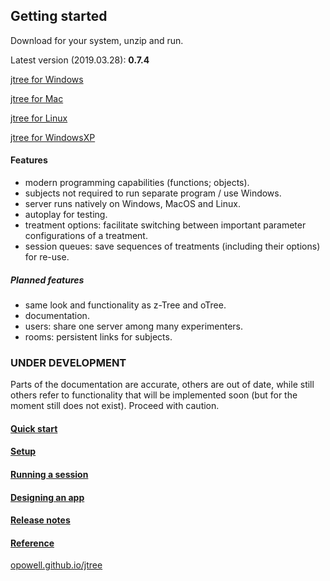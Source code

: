 ## Getting started
Download for your system, unzip and run.

Latest version (2019.03.28): **0.7.4**

<a href='https://github.com/opowell/jtree/raw/master/releases/jtree-win.zip'>jtree for Windows</a>

<a href='https://github.com/opowell/jtree/raw/master/releases/jtree-macos.zip'>jtree for Mac</a>

<a href='https://github.com/opowell/jtree/raw/master/releases/jtree-linux.zip'>jtree for Linux</a>

<a href='https://github.com/opowell/jtree/raw/master/releases/jtree-winxp.zip'>jtree for WindowsXP</a>

#### Features
- modern programming capabilities (functions; objects).
- subjects not required to run separate program / use Windows.
- server runs natively on Windows, MacOS and Linux.
- autoplay for testing.
- treatment options: facilitate switching between important parameter configurations of a treatment.
- session queues: save sequences of treatments (including their options) for re-use.

##### Planned features
- same look and functionality as z-Tree and oTree.
- documentation.
- users: share one server among many experimenters.
- rooms: persistent links for subjects.

### UNDER DEVELOPMENT
Parts of the documentation are accurate, others are out of date, while still others refer to functionality that will be implemented soon (but for the moment still does not exist). Proceed with caution.

#### <a href='https://opowell.github.io/jtree/reference/tutorial-1-quick-start.html'>Quick start</a>

#### <a href='https://opowell.github.io/jtree/reference/tutorial-2-setup.html'>Setup</a>

#### <a href='https://opowell.github.io/jtree/reference/tutorial-3-running-a-session.html'>Running a session</a>

#### <a href='https://opowell.github.io/jtree/reference/tutorial-4-designing-an-app.html'>Designing an app</a>

#### <a href='https://opowell.github.io/jtree/reference/tutorial-7-release-notes.html'>Release notes</a>

#### <a href='https://opowell.github.io/jtree/reference/index.html'>Reference</a>

<a href='https://opowell.github.io/jtree'>opowell.github.io/jtree</a>
